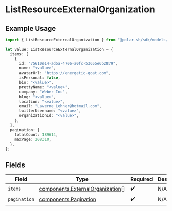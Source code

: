 # ListResourceExternalOrganization

## Example Usage

```typescript
import { ListResourceExternalOrganization } from "@polar-sh/sdk/models/components";

let value: ListResourceExternalOrganization = {
  items: [
    {
      id: "75610e14-ad5a-4706-a0fc-53655e6b2879",
      name: "<value>",
      avatarUrl: "https://energetic-goat.com",
      isPersonal: false,
      bio: "<value>",
      prettyName: "<value>",
      company: "Weber Inc",
      blog: "<value>",
      location: "<value>",
      email: "Laverne_Lehner@hotmail.com",
      twitterUsername: "<value>",
      organizationId: "<value>",
    },
  ],
  pagination: {
    totalCount: 189614,
    maxPage: 208310,
  },
};
```

## Fields

| Field                                                                                | Type                                                                                 | Required                                                                             | Description                                                                          |
| ------------------------------------------------------------------------------------ | ------------------------------------------------------------------------------------ | ------------------------------------------------------------------------------------ | ------------------------------------------------------------------------------------ |
| `items`                                                                              | [components.ExternalOrganization](../../models/components/externalorganization.md)[] | :heavy_check_mark:                                                                   | N/A                                                                                  |
| `pagination`                                                                         | [components.Pagination](../../models/components/pagination.md)                       | :heavy_check_mark:                                                                   | N/A                                                                                  |